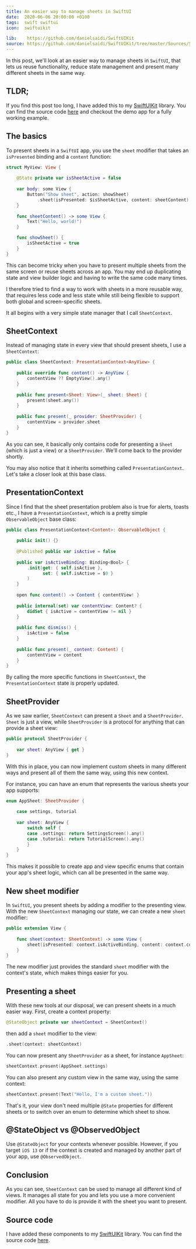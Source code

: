 ```yaml
---
title: An easier way to manage sheets in SwiftUI
date:  2020-06-06 20:00:00 +0100
tags:  swift swiftui
icon:  swiftuikit

lib:    https://github.com/danielsaidi/SwiftUIKit
source: https://github.com/danielsaidi/SwiftUIKit/tree/master/Sources/SwiftUIKit/Sheets
---
```


In this post, we'll look at an easier way to manage sheets in `SwiftUI`, that lets us reuse functionality, reduce state management and present many different sheets in the same way.


## TLDR;

If you find this post too long, I have added this to my [SwiftUIKit]({{page.lib}}) library. You can find the source code [here]({{page.source}}) and checkout the demo app for a fully working example.


## The basics

To present sheets in a `SwiftUI` app, you use the `sheet` modifier that takes an `isPresented` binding and a `content` function:

```swift
struct MyView: View {
    
    @State private var isSheetActive = false
    
    var body: some View {
        Button("Show sheet", action: showSheet)
            .sheet(isPresented: $isSheetActive, content: sheetContent)
    }
    
    func sheetContent() -> some View {
        Text("Hello, world!")
    }

    func showSheet() {
        isSheetActive = true
    }
}
```

This can become tricky when you have to present multiple sheets from the same screen or reuse sheets across an app. You may end up duplicating state and view builder logic and having to write the same code many times.

I therefore tried to find a way to work with sheets in a more reusable way, that requires less code and less state while still being flexible to support both global and screen-specific sheets.

It all begins with a very simple state manager that I call `SheetContext`.


## SheetContext

Instead of managing state in every view that should present sheets, I use a `SheetContext`:

```swift
public class SheetContext: PresentationContext<AnyView> {
    
    public override func content() -> AnyView {
        contentView ?? EmptyView().any()
    }
    
    public func present<Sheet: View>(_ sheet: Sheet) {
        present(sheet.any())
    }
    
    public func present(_ provider: SheetProvider) {
        contentView = provider.sheet
    }
}
```

As you can see, it basically only contains code for presenting a `Sheet` (which is just a view) or a `SheetProvider`. We'll come back to the provider shortly.

You may also notice that it inherits something called `PresentationContext`. Let's take a closer look at this base class.


## PresentationContext

Since I find that the sheet presentation problem also is true for alerts, toasts etc., I have a `PresentationContext`, which is a pretty simple `ObservableObject` base class:

```swift
public class PresentationContext<Content>: ObservableObject {
    
    public init() {}
    
    @Published public var isActive = false
    
    public var isActiveBinding: Binding<Bool> {
        .init(get: { self.isActive },
              set: { self.isActive = $0 }
        )
    }
    
    open func content() -> Content { contentView! }
    
    public internal(set) var contentView: Content? {
        didSet { isActive = contentView != nil }
    }
    
    public func dismiss() {
        isActive = false
    }
    
    public func present(_ content: Content) {
        contentView = content
    }
}
```

By calling the more specific functions in `SheetContext`, the `PresentationContext` state is properly updated.


## SheetProvider

As we saw earlier, `SheetContext` can present a `Sheet` and a `SheetProvider`. `Sheet` is just a view, while `SheetProvider` is a protocol for anything that can provide a sheet view:

```swift
public protocol SheetProvider {
    
    var sheet: AnyView { get }
}
```

With this in place, you can now implement custom sheets in many different ways and present all of them the same way, using this new context.

For instance, you can have an enum that represents the various sheets your app supports:

```swift
enum AppSheet: SheetProvider {
    
    case settings, tutorial
    
    var sheet: AnyView {
        switch self {
        case .settings: return SettingsScreen().any()
        case .tutorial: return TutorialScreen().any()
        }
    }
}
```

This makes it possible to create app and view specific enums that contain your app's sheet logic, which can all be presented in the same way.


## New sheet modifier

In `SwiftUI`, you present sheets by adding a modifier to the presenting view. With the new `SheetContext` managing our state, we can create a new `sheet` modifier:

```swift
public extension View {
    
    func sheet(context: SheetContext) -> some View {
        sheet(isPresented: context.isActiveBinding, content: context.content)
    }
}
```

The new modifier just provides the standard `sheet` modifier with the context's state, which makes things easier for you.


## Presenting a sheet

With these new tools at our disposal, we can present sheets in a much easier way. First, create a context property:

```swift
@StateObject private var sheetContext = SheetContext()
```

then add a `sheet` modifier to the view:

```swift
.sheet(context: sheetContext)
```

You can now present any `SheetProvider` as a sheet, for instance `AppSheet`:

```swift
sheetContext.present(AppSheet.settings)
```

You can also present any custom view in the same way, using the same context:

```swift
sheetContext.present(Text("Hello, I'm a custom sheet."))
```

That's it, your view don't need multiple `@State` properties for different sheets or to switch over an enum to determine which sheet to show.


## @StateObject vs @ObservedObject

Use `@StateObject` for your contexts whenever possible. However, if you target `iOS 13` or if the context is created and managed by another part of your app, use `@ObservedObject`.


## Conclusion

As you can see, `SheetContext` can be used to manage all different kind of views. It manages all state for you and lets you use a more convenient modifier. All you have to do is provide it with the sheet you want to present.


## Source code

I have added these components to my [SwiftUIKit]({{page.lib}}) library. You can find the source code [here]({{page.source}}).